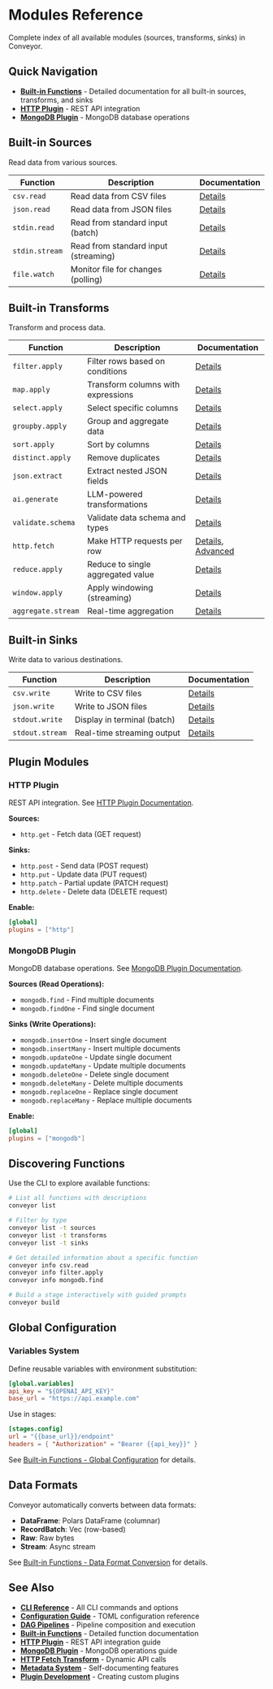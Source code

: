 # Modules Reference

Complete index of all available modules (sources, transforms, sinks) in Conveyor.

## Quick Navigation

- **[Built-in Functions](builtin-functions.md)** - Detailed documentation for all built-in sources, transforms, and sinks
- **[HTTP Plugin](plugins/http.md)** - REST API integration
- **[MongoDB Plugin](plugins/mongodb.md)** - MongoDB database operations

## Built-in Sources

Read data from various sources.

| Function | Description | Documentation |
|----------|-------------|---------------|
| `csv.read` | Read data from CSV files | [Details](builtin-functions.md#csvread) |
| `json.read` | Read data from JSON files | [Details](builtin-functions.md#jsonread) |
| `stdin.read` | Read from standard input (batch) | [Details](builtin-functions.md#stdinread) |
| `stdin.stream` | Read from standard input (streaming) | [Details](builtin-functions.md#stdinstream) |
| `file.watch` | Monitor file for changes (polling) | [Details](builtin-functions.md#filewatch) |

## Built-in Transforms

Transform and process data.

| Function | Description | Documentation |
|----------|-------------|---------------|
| `filter.apply` | Filter rows based on conditions | [Details](builtin-functions.md#filterapply) |
| `map.apply` | Transform columns with expressions | [Details](builtin-functions.md#mapapply) |
| `select.apply` | Select specific columns | [Details](builtin-functions.md#selectapply) |
| `groupby.apply` | Group and aggregate data | [Details](builtin-functions.md#groupbyapply) |
| `sort.apply` | Sort by columns | [Details](builtin-functions.md#sortapply) |
| `distinct.apply` | Remove duplicates | [Details](builtin-functions.md#distinctapply) |
| `json.extract` | Extract nested JSON fields | [Details](builtin-functions.md#jsonextract) |
| `ai.generate` | LLM-powered transformations | [Details](builtin-functions.md#aigenerate) |
| `validate.schema` | Validate data schema and types | [Details](builtin-functions.md#validateschema) |
| `http.fetch` | Make HTTP requests per row | [Details](builtin-functions.md#httpfetch), [Advanced](http-fetch-transform.md) |
| `reduce.apply` | Reduce to single aggregated value | [Details](builtin-functions.md#reduceapply) |
| `window.apply` | Apply windowing (streaming) | [Details](builtin-functions.md#windowapply) |
| `aggregate.stream` | Real-time aggregation | [Details](builtin-functions.md#aggregatestream) |

## Built-in Sinks

Write data to various destinations.

| Function | Description | Documentation |
|----------|-------------|---------------|
| `csv.write` | Write to CSV files | [Details](builtin-functions.md#csvwrite) |
| `json.write` | Write to JSON files | [Details](builtin-functions.md#jsonwrite) |
| `stdout.write` | Display in terminal (batch) | [Details](builtin-functions.md#stdoutwrite) |
| `stdout.stream` | Real-time streaming output | [Details](builtin-functions.md#stdoutstream) |

## Plugin Modules

### HTTP Plugin

REST API integration. See [HTTP Plugin Documentation](plugins/http.md).

**Sources:**
- `http.get` - Fetch data (GET request)

**Sinks:**
- `http.post` - Send data (POST request)
- `http.put` - Update data (PUT request)
- `http.patch` - Partial update (PATCH request)
- `http.delete` - Delete data (DELETE request)

**Enable:**
```toml
[global]
plugins = ["http"]
```

### MongoDB Plugin

MongoDB database operations. See [MongoDB Plugin Documentation](plugins/mongodb.md).

**Sources (Read Operations):**
- `mongodb.find` - Find multiple documents
- `mongodb.findOne` - Find single document

**Sinks (Write Operations):**
- `mongodb.insertOne` - Insert single document
- `mongodb.insertMany` - Insert multiple documents
- `mongodb.updateOne` - Update single document
- `mongodb.updateMany` - Update multiple documents
- `mongodb.deleteOne` - Delete single document
- `mongodb.deleteMany` - Delete multiple documents
- `mongodb.replaceOne` - Replace single document
- `mongodb.replaceMany` - Replace multiple documents

**Enable:**
```toml
[global]
plugins = ["mongodb"]
```

## Discovering Functions

Use the CLI to explore available functions:

```bash
# List all functions with descriptions
conveyor list

# Filter by type
conveyor list -t sources
conveyor list -t transforms
conveyor list -t sinks

# Get detailed information about a specific function
conveyor info csv.read
conveyor info filter.apply
conveyor info mongodb.find

# Build a stage interactively with guided prompts
conveyor build
```

## Global Configuration

### Variables System

Define reusable variables with environment substitution:

```toml
[global.variables]
api_key = "${OPENAI_API_KEY}"
base_url = "https://api.example.com"
```

Use in stages:

```toml
[stages.config]
url = "{{base_url}}/endpoint"
headers = { "Authorization" = "Bearer {{api_key}}" }
```

See [Built-in Functions - Global Configuration](builtin-functions.md#global-configuration) for details.

## Data Formats

Conveyor automatically converts between data formats:

- **DataFrame**: Polars DataFrame (columnar)
- **RecordBatch**: Vec<HashMap> (row-based)
- **Raw**: Raw bytes
- **Stream**: Async stream

See [Built-in Functions - Data Format Conversion](builtin-functions.md#data-format-conversion) for details.

## See Also

- **[CLI Reference](cli-reference.md)** - All CLI commands and options
- **[Configuration Guide](configuration.md)** - TOML configuration reference
- **[DAG Pipelines](dag-pipelines.md)** - Pipeline composition and execution
- **[Built-in Functions](builtin-functions.md)** - Detailed function documentation
- **[HTTP Plugin](plugins/http.md)** - REST API integration guide
- **[MongoDB Plugin](plugins/mongodb.md)** - MongoDB operations guide
- **[HTTP Fetch Transform](http-fetch-transform.md)** - Dynamic API calls
- **[Metadata System](metadata-system.md)** - Self-documenting features
- **[Plugin Development](plugin-system.md)** - Creating custom plugins
